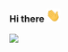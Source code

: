 ### Hi there <img src="https://raw.githubusercontent.com/yunusemreaydinli/yunusemreaydinli/main/wave.gif" width="25px">
![](https://komarev.com/ghpvc/?username=yunusemreaydinli&color=1cb00e)
<!--
**yunusemreaydinli/yunusemreaydinli** is a ✨ _special_ ✨ repository because its `README.md` (this file) appears on your GitHub profile.

Here are some ideas to get you started:

- 🔭 I’m currently working on ...
- 🌱 I’m currently learning ...
- 👯 I’m looking to collaborate on ...
- 🤔 I’m looking for help with ...
- 💬 Ask me about ...
- 📫 How to reach me: ...
- 😄 Pronouns: ...
- ⚡ Fun fact: ...
-->
